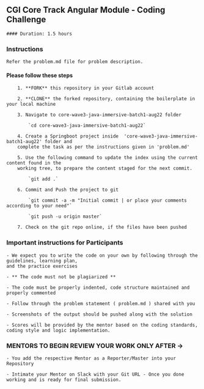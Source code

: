 ## CGI Core Track Angular Module - Coding Challenge

    #### Duration: 1.5 hours

### Instructions
    Refer the problem.md file for problem description. 

#### Please follow these steps

        1. **FORK** this repository in your Gitlab account

        2. **CLONE** the forked repository, containing the boilerplate in your local machine
            
        3. Navigate to core-wave3-java-immersive-batch1-aug22 folder

            `cd core-wave3-java-immersive-batch1-aug22`

        4. Create a Springboot project inside  'core-wave3-java-immersive-batch1-aug22' folder and 
        complete the task as per the instructions given in 'problem.md'

        5. Use the following command to update the index using the current content found in the 
        working tree, to prepare the content staged for the next commit.

            `git add .`
        
        6. Commit and Push the project to git

            `git commit -a -m "Initial commit | or place your comments according to your need"`

            `git push -u origin master`

        7. Check on the git repo online, if the files have been pushed



### Important instructions for Participants

    - We expect you to write the code on your own by following through the guidelines, learning plan, 
    and the practice exercises

    - ** The code must not be plagiarized **

    - The code must be properly indented, code structure maintained and properly commented

    - Follow through the problem statement ( problem.md ) shared with you

    - Screenshots of the output should be pushed along with the solution

    - Scores will be provided by the mentor based on the coding standards, coding style and logic implementation.


### MENTORS TO BEGIN REVIEW YOUR WORK ONLY AFTER ->

    - You add the respective Mentor as a Reporter/Master into your Repository
    
    - Intimate your Mentor on Slack with your Git URL - Once you done working and is ready for final submission.

